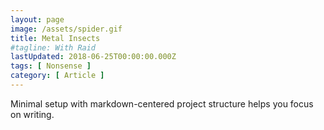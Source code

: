 ```yaml
---
layout: page
image: /assets/spider.gif
title: Metal Insects
#tagline: With Raid
lastUpdated: 2018-06-25T00:00:00.000Z
tags: [ Nonsense ]
category: [ Article ]
---
```

Minimal setup with markdown-centered project structure helps you focus on writing.
<!-- more -->
